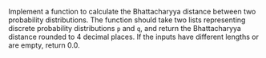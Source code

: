 Implement a function to calculate the Bhattacharyya distance between two probability distributions. The function should take two lists representing discrete probability distributions `p` and `q`, and return the Bhattacharyya distance rounded to 4 decimal places. If the inputs have different lengths or are empty, return 0.0.
